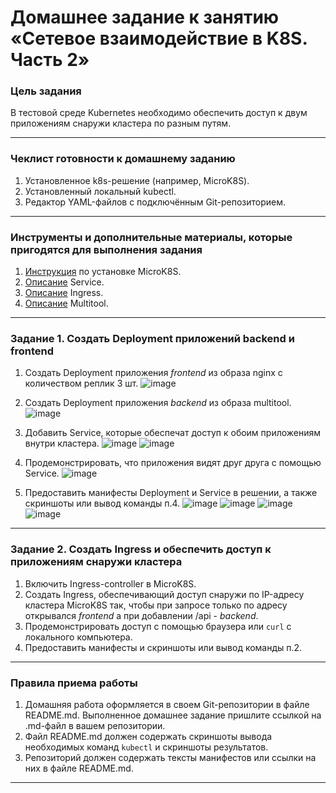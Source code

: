 # Домашнее задание к занятию «Сетевое взаимодействие в K8S. Часть 2»

### Цель задания

В тестовой среде Kubernetes необходимо обеспечить доступ к двум приложениям снаружи кластера по разным путям.

------

### Чеклист готовности к домашнему заданию

1. Установленное k8s-решение (например, MicroK8S).
2. Установленный локальный kubectl.
3. Редактор YAML-файлов с подключённым Git-репозиторием.

------

### Инструменты и дополнительные материалы, которые пригодятся для выполнения задания

1. [Инструкция](https://microk8s.io/docs/getting-started) по установке MicroK8S.
2. [Описание](https://kubernetes.io/docs/concepts/services-networking/service/) Service.
3. [Описание](https://kubernetes.io/docs/concepts/services-networking/ingress/) Ingress.
4. [Описание](https://github.com/wbitt/Network-MultiTool) Multitool.

------

### Задание 1. Создать Deployment приложений backend и frontend

1. Создать Deployment приложения _frontend_ из образа nginx с количеством реплик 3 шт.
   ![image](https://github.com/user-attachments/assets/8cd3b3a0-9cb9-4a11-ae76-5ba897bcd351)

3. Создать Deployment приложения _backend_ из образа multitool.
  ![image](https://github.com/user-attachments/assets/8d610f65-339d-49d0-8565-75524e3e59bd)
 
5. Добавить Service, которые обеспечат доступ к обоим приложениям внутри кластера.
    ![image](https://github.com/user-attachments/assets/6c339677-0acf-4eb5-a3d8-c494892b04f2)
![image](https://github.com/user-attachments/assets/39f1cc38-e4a5-427b-8e06-2688d194d463)

7. Продемонстрировать, что приложения видят друг друга с помощью Service.
   ![image](https://github.com/user-attachments/assets/bdcb7ee9-ee14-4ad4-a615-f55b4c091220)

9. Предоставить манифесты Deployment и Service в решении, а также скриншоты или вывод команды п.4.
![image](https://github.com/user-attachments/assets/8cd3b3a0-9cb9-4a11-ae76-5ba897bcd351)
![image](https://github.com/user-attachments/assets/8d610f65-339d-49d0-8565-75524e3e59bd)
![image](https://github.com/user-attachments/assets/6c339677-0acf-4eb5-a3d8-c494892b04f2)
![image](https://github.com/user-attachments/assets/39f1cc38-e4a5-427b-8e06-2688d194d463)

------

### Задание 2. Создать Ingress и обеспечить доступ к приложениям снаружи кластера

1. Включить Ingress-controller в MicroK8S.
2. Создать Ingress, обеспечивающий доступ снаружи по IP-адресу кластера MicroK8S так, чтобы при запросе только по адресу открывался _frontend_ а при добавлении /api - _backend_.
3. Продемонстрировать доступ с помощью браузера или `curl` с локального компьютера.
4. Предоставить манифесты и скриншоты или вывод команды п.2.

------

### Правила приема работы

1. Домашняя работа оформляется в своем Git-репозитории в файле README.md. Выполненное домашнее задание пришлите ссылкой на .md-файл в вашем репозитории.
2. Файл README.md должен содержать скриншоты вывода необходимых команд `kubectl` и скриншоты результатов.
3. Репозиторий должен содержать тексты манифестов или ссылки на них в файле README.md.

------
